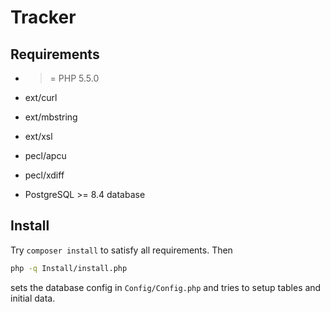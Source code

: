Tracker
=======

Requirements
------------

- >= PHP 5.5.0
- ext/curl
- ext/mbstring
- ext/xsl
- pecl/apcu
- pecl/xdiff

- PostgreSQL >= 8.4 database


Install
-------

Try `composer install` to satisfy all requirements. Then

```bash
php -q Install/install.php
```

sets the database config in `Config/Config.php` and tries to setup tables
and initial data.